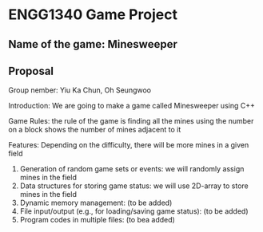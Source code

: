 # ENGG1340 Game Project
## Name of the game: Minesweeper
## Proposal

Group nember: Yiu Ka Chun, Oh Seungwoo

Introduction: We are going to make a game called Minesweeper using C++

Game Rules: the rule of the game is finding all the mines using the number on a block shows the number of mines adjacent to it

Features: Depending on the difficulty, there will be more mines in a given field
1. Generation of random game sets or events: we will randomly assign mines in the field
2. Data structures for storing game status: we will use 2D-array to store mines in the field
3. Dynamic memory management: (to be added)
4. File input/output (e.g., for loading/saving game status): (to be added)
5. Program codes in multiple files: (to bea added)
